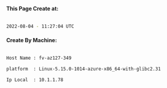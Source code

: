 
   
#### This Page Create at:

```bash

2022-08-04 - 11:27:04 UTC

```

#### Create By Machine:

```bash

Host Name : fv-az127-349

platform  : Linux-5.15.0-1014-azure-x86_64-with-glibc2.31

Ip Local  : 10.1.1.78

```

